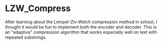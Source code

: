 # LZW_Compress
After learning about the Lempel-Ziv-Welch compression method in school, I thought it would be fun to implement both the encoder and decoder. This is an "adaptive" compression algorithm that works especially well on text with repeated substrings. 
